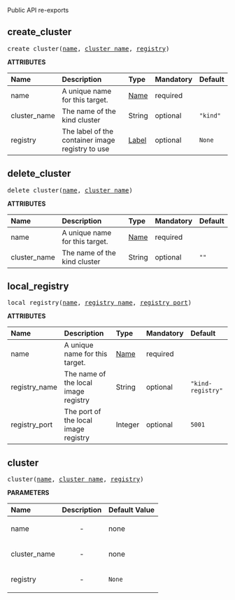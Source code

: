 <!-- Generated with Stardoc: http://skydoc.bazel.build -->

Public API re-exports

<a id="create_cluster"></a>

## create_cluster

<pre>
create_cluster(<a href="#create_cluster-name">name</a>, <a href="#create_cluster-cluster_name">cluster_name</a>, <a href="#create_cluster-registry">registry</a>)
</pre>



**ATTRIBUTES**


| Name  | Description | Type | Mandatory | Default |
| :------------- | :------------- | :------------- | :------------- | :------------- |
| <a id="create_cluster-name"></a>name |  A unique name for this target.   | <a href="https://bazel.build/concepts/labels#target-names">Name</a> | required |  |
| <a id="create_cluster-cluster_name"></a>cluster_name |  The name of the kind cluster   | String | optional | <code>"kind"</code> |
| <a id="create_cluster-registry"></a>registry |  The label of the container image registry to use   | <a href="https://bazel.build/concepts/labels">Label</a> | optional | <code>None</code> |


<a id="delete_cluster"></a>

## delete_cluster

<pre>
delete_cluster(<a href="#delete_cluster-name">name</a>, <a href="#delete_cluster-cluster_name">cluster_name</a>)
</pre>



**ATTRIBUTES**


| Name  | Description | Type | Mandatory | Default |
| :------------- | :------------- | :------------- | :------------- | :------------- |
| <a id="delete_cluster-name"></a>name |  A unique name for this target.   | <a href="https://bazel.build/concepts/labels#target-names">Name</a> | required |  |
| <a id="delete_cluster-cluster_name"></a>cluster_name |  The name of the kind cluster   | String | optional | <code>""</code> |


<a id="local_registry"></a>

## local_registry

<pre>
local_registry(<a href="#local_registry-name">name</a>, <a href="#local_registry-registry_name">registry_name</a>, <a href="#local_registry-registry_port">registry_port</a>)
</pre>



**ATTRIBUTES**


| Name  | Description | Type | Mandatory | Default |
| :------------- | :------------- | :------------- | :------------- | :------------- |
| <a id="local_registry-name"></a>name |  A unique name for this target.   | <a href="https://bazel.build/concepts/labels#target-names">Name</a> | required |  |
| <a id="local_registry-registry_name"></a>registry_name |  The name of the local image registry   | String | optional | <code>"kind-registry"</code> |
| <a id="local_registry-registry_port"></a>registry_port |  The port of the local image registry   | Integer | optional | <code>5001</code> |


<a id="cluster"></a>

## cluster

<pre>
cluster(<a href="#cluster-name">name</a>, <a href="#cluster-cluster_name">cluster_name</a>, <a href="#cluster-registry">registry</a>)
</pre>



**PARAMETERS**


| Name  | Description | Default Value |
| :------------- | :------------- | :------------- |
| <a id="cluster-name"></a>name |  <p align="center"> - </p>   |  none |
| <a id="cluster-cluster_name"></a>cluster_name |  <p align="center"> - </p>   |  none |
| <a id="cluster-registry"></a>registry |  <p align="center"> - </p>   |  <code>None</code> |


